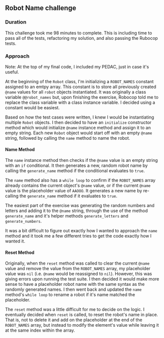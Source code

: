 ## Robot Name challenge

### Duration

This challenge took me 98 minutes to complete. This is including time to pass all of the tests, refactoring my solution, and also passing the Rubocop tests.

### Approach

Note: At the top of my final code, I included my PEDAC, just in case it's useful.

At the beginning of the `Robot` class, I'm initializing a `ROBOT_NAMES` constant assigned to an emtpy array. This constant is to store all previously created `@name` values for all `robot` objects instantiated. It was originally a class variable `@@robot_names` but, upon finishing the exercise, Robocop told me to replace the class variable with a class instance variable. I decided using a constant would be easiest.

Based on how the test cases were written, I knew I would be instantiating multiple `Robot` objects. I then decided to have an `initialize` constructor method which would initialize `@name` instance method and assign it to an empty string. Each new `Robot` object would start off with an empty `@name` string, followed by calling the `name` method to name the robot.

#### Name Method

The `name` instance method then checks if the `@name` value is an empty string with an `if` conditional. It then generates a new, random robot name by calling the `generate_name` method if the conditional evaluates to `true`.

The `name` method also has a `while loop` to confirm if the `ROBOT_NAMES` array already contains the current object's `@name` value, or if the current `@name` value is the placeholder value of `AAOOO`. It generates a new name by re-calling the `generate_name` method if it evaluates to `true`.

The easiest part of the exercise was generating the random numbers and letters and adding it to the `@name` string, through the use of the method `generate_name` and it's helper methods `generate_letters` and `generate_numbers`.

It was a bit difficult to figure out exactly how I wanted to approach the `name` method and it took me a few different tries to get the code exactly how I wanted it.

#### Reset Method

Originally, when the `reset` method was called to clear the current `@name` value and remove the value from the `ROBOT_NAMES` array, my placeholder value was `nil` (i.e. `@name` would be reassigned to `nil`). However, this was giving errors upon running the test suite. I then decided it would make more sense to have a placeholder robot name with the same syntax as the randomly generated names. I then went back and updated the `name` method's `while loop` to rename a robot if it's name matched the placeholder.

The `reset` method was a little difficult for me to decide on the logic. I eventually decided when `reset` is called, to reset the robot's name in place. That is, not to delete it and add on the placeholder at the end of the `ROBOT_NAMES` array, but instead to modify the element's value while leaving it at the same index within the array.




